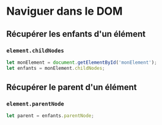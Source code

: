 # Naviguer dans le DOM



## Récupérer les enfants d'un élément

### `element.childNodes`

```javascript
let monElement = document.getElementById('monElement');
let enfants = monElement.childNodes;
```



## Récupérer le parent d'un élément

###  `element.parentNode`

```javascript
let parent = enfants.parentNode;
```

